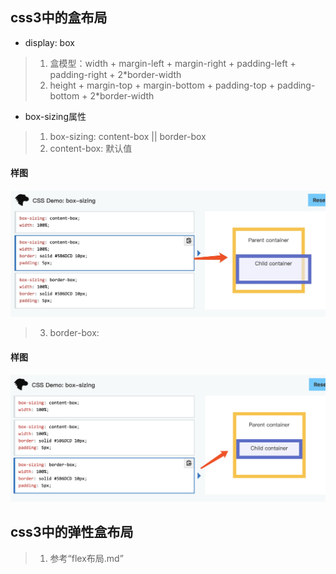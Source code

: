 ## css3中的盒布局
* display: box
>1. 盒模型：width + margin-left + margin-right + padding-left + padding-right + 2*border-width
>2. height + margin-top + margin-bottom + padding-top + padding-bottom + 2*border-width
* box-sizing属性
>1. box-sizing: content-box || border-box
>2. content-box: 默认值

#### 样图
![content-box](../assets/img-demo1.jpg)
>3. border-box:

#### 样图
![border-box](../assets/img-demo2.png)

## css3中的弹性盒布局
>1. 参考“flex布局.md”